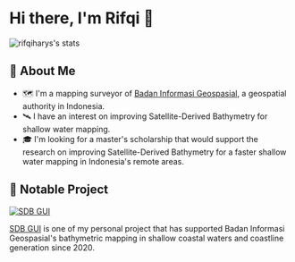 # Hi there, I'm Rifqi 👋

![rifqiharys's stats](https://github-readme-stats.vercel.app/api?username=rifqiharrys&theme=default&show_icons=true&hide_border=true&count_private=true&hide=issues,contribs)

## 🚀 About Me

- 🗺️ I'm a mapping surveyor of [Badan Informasi Geospasial](https://big.go.id), a geospatial authority in Indonesia.
- 🛰️ I have an interest on improving Satellite-Derived Bathymetry for shallow water mapping.
- 🎓 I'm looking for a master's scholarship that would support the research on improving Satellite-Derived Bathymetry for a faster shallow water mapping in Indonesia's remote areas.

## 📌 Notable Project

[![SDB GUI](https://github-readme-stats.vercel.app/api/pin/?username=rifqiharrys&repo=sdb_gui&show_owner=true)](https://github.com/rifqiharrys/sdb_gui)

[SDB GUI](https://github.com/rifqiharrys/sdb_gui) is one of my personal project that has supported Badan Informasi Geospasial's bathymetric mapping in shallow coastal waters and coastline generation since 2020.

<!--
**rifqiharrys/rifqiharrys** is a ✨ _special_ ✨ repository because its `README.md` (this file) appears on your GitHub profile.

Here are some ideas to get you started:

- 🔭 I’m currently working on ...
- 🌱 I’m currently learning ...
- 👯 I’m looking to collaborate on ...
- 🤔 I’m looking for help with ...
- 💬 Ask me about ...
- 📫 How to reach me: ...
- 😄 Pronouns: ...
- ⚡ Fun fact: ...
-->
